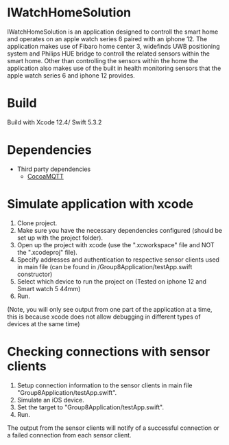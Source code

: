 # IWatchHomeSolution
IWatchHomeSolution is an application designed to controll the smart home and operates on an apple watch series 6 paired with an iphone 12. The application makes use of Fibaro home center 3, widefinds UWB positioning system and Philips HUE bridge to controll the related sensors within the smart home. Other than controlling the sensors within the home the application also makes use of the built in health monitoring sensors that the apple watch series 6 and iphone 12 provides.

# Build #
Build with Xcode 12.4/ Swift 5.3.2

# Dependencies #
- Third party dependencies
  - [CocoaMQTT](https://github.com/emqx/CocoaMQTT)

# Simulate application with xcode #
1. Clone project.
2. Make sure you have the necessary dependencies configured (should be set up with the project folder).
3. Open up the project with xcode (use the ".xcworkspace" file and NOT the ".xcodeproj" file).
4. Specify addresses and authentication to respective sensor clients used in main file (can be found in /Group8Application/testApp.swift constructor)
5. Select which device to run the project on (Tested on iphone 12 and Smart watch 5 44mm)
6. Run.

(Note, you will only see output from one part of the application at a time, this is because xcode does not allow debugging in different types of devices at the same time)

# Checking connections with sensor clients #
1. Setup connection information to the sensor clients in main file "Group8Application/testApp.swift".
2. Simulate an iOS device.
3. Set the target to "Group8Application/testApp.swift".
4. Run.

The output from the sensor clients will notify of a successful connection or a failed connection from each sensor client.
